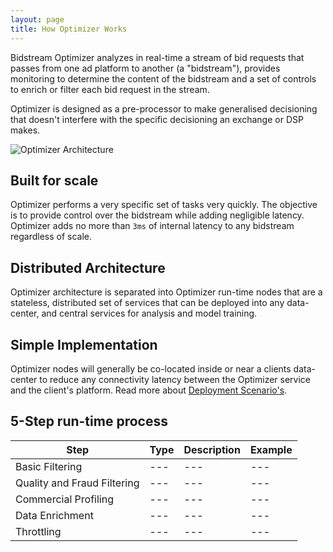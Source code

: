 ```yaml
---
layout: page
title: How Optimizer Works
---
```


Bidstream Optimizer analyzes in real-time a stream of bid requests that passes from one ad platform to another (a "bidstream"), provides monitoring to determine the content of the bidstream and a set of controls to enrich or filter each bid request in the stream.

Optimizer is designed as a pre-processor to make generalised decisioning that doesn't interfere with the specific decisioning an exchange or DSP makes.

![Optimizer Architecture](https://docs.google.com/drawings/d/1aTqqnJSk6gunFY6p2bSZY_VG7h3ZTyuTvoGfbRwvT0E/pub?w=1072&h=294)

## Built for scale

Optimizer performs a very specific set of tasks very quickly. The objective is to provide control over the bidstream while adding negligible latency. Optimizer adds no more than `3ms` of internal latency to any bidstream regardless of scale.

## Distributed Architecture

Optimizer architecture is separated into Optimizer run-time nodes that are a stateless, distributed set of services that can be deployed into any data-center, and central services for analysis and model training.

## Simple Implementation

Optimizer nodes will generally be co-located inside or near a clients data-center to reduce any connectivity latency between the Optimizer service and the client's platform. Read more about [Deployment Scenario's](deployment-scenarios).

## 5-Step run-time process

Step | Type | Description | Example
--- | --- | --- | ---
Basic Filtering | --- | --- | ---
Quality and Fraud Filtering | --- | --- | ---
Commercial Profiling | --- | --- | ---
Data Enrichment | --- | --- | ---
Throttling | --- | --- | ---
